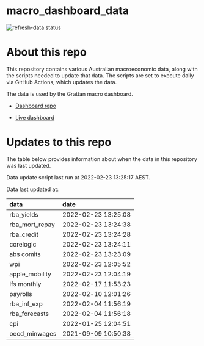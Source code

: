 
<!-- README.md is generated from README.Rmd. Please edit that file -->

# macro\_dashboard\_data

<!-- badges: start -->

![refresh-data
status](https://github.com/grattan/macro_dashboard_data/workflows/refresh-data/badge.svg)

<!-- badges: end -->

# About this repo

This repository contains various Australian macroeconomic data, along
with the scripts needed to update that data. The scripts are set to
execute daily via GitHub Actions, which updates the data.

The data is used by the Grattan macro dashboard.

  - [Dashboard repo](https://github.com/grattan/macrodashboard)

  - [Live dashboard](https://mattcowgill.shinyapps.io/macrodashboard/)

# Updates to this repo

The table below provides information about when the data in this
repository was last updated.

Data update script last run at 2022-02-23 13:25:17 AEST.

Data last updated at:

| data             | date                |
| :--------------- | :------------------ |
| rba\_yields      | 2022-02-23 13:25:08 |
| rba\_mort\_repay | 2022-02-23 13:24:38 |
| rba\_credit      | 2022-02-23 13:24:28 |
| corelogic        | 2022-02-23 13:24:11 |
| abs comits       | 2022-02-23 13:23:09 |
| wpi              | 2022-02-23 12:05:52 |
| apple\_mobility  | 2022-02-23 12:04:19 |
| lfs monthly      | 2022-02-17 11:53:23 |
| payrolls         | 2022-02-10 12:01:26 |
| rba\_inf\_exp    | 2022-02-04 11:56:19 |
| rba\_forecasts   | 2022-02-04 11:56:18 |
| cpi              | 2022-01-25 12:04:51 |
| oecd\_minwages   | 2021-09-09 10:50:38 |
